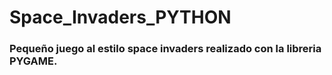 # Space_Invaders_PYTHON

### Pequeño juego al estilo space invaders realizado con la libreria PYGAME.

